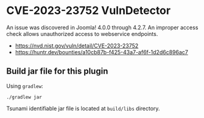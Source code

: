 # CVE-2023-23752 VulnDetector

An issue was discovered in Joomla! 4.0.0 through 4.2.7. An improper access check allows unauthorized access to webservice endpoints.

- https://nvd.nist.gov/vuln/detail/CVE-2023-23752
- https://huntr.dev/bounties/a10cb87b-f425-43a7-af6f-1d2d6c896ac7


## Build jar file for this plugin

Using `gradlew`:

```shell
./gradlew jar
```

Tsunami identifiable jar file is located at `build/libs` directory.
